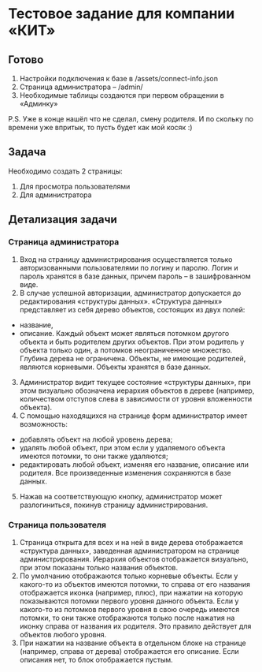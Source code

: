 # Тестовое задание для компании «КИТ»

## Готово

1. Настройки подключения к базе в /assets/connect-info.json
2. Страница администратора – /admin/
3. Необходимые таблицы создаются при первом обращении в «Админку»

P.S. Уже в конце нашёл что не сделал, смену родителя. И по скольку по времени уже впритык,
то пусть будет как мой косяк :)

## Задача

Необходимо создать 2 страницы:

1. Для просмотра пользователями
2. Для администратора

## Детализация задачи

### Страница администратора

1. Вход на страницу администрирования осуществляется только авторизованными
   пользователями по логину и паролю. Логин и пароль хранятся в базе данных,
   причем пароль – в зашифрованном виде.
2. В случае успешной авторизации, администратор допускается до редактирования
   «структуры данных». «Структура данных» представляет из себя дерево объектов,
   состоящих из двух полей:

-   название,
-   описание.
    Каждый объект может являться потомком другого объекта и быть родителем
    других объектов. При этом родитель у объекта только один, а потомков
    неограниченное множество. Глубина дерева не ограничена. Объекты, не имеющие
    родителей, являются корневыми.
    Объекты хранятся в базе данных.

3. Администратор видит текущее состояние «структуры данных», при этом визуально
   обозначена иерархия объектов в дереве (например, количеством отступов слева в
   зависимости от уровня вложенности объекта).
4. С помощью находящихся на странице форм администратор имеет возможность:

-   добавлять объект на любой уровень дерева;
-   удалять любой объект, при этом если у удаляемого объекта имеются потомки, то
    они также удаляются;
-   редактировать любой объект, изменяя его название, описание или родителя.
    Все произведенные изменения сохраняются в базе данных.

5. Нажав на соответствующую кнопку, администратор может разлогиниться, покинув
   страницу администрирования.

### Страница пользователя

1. Страница открыта для всех и на ней в виде дерева отображается «структура
   данных», заведенная администратором на странице администрирования. Иерархия
   объектов отображается визуально, при этом показаны только названия объектов.
2. По умолчанию отображаются только корневые объекты. Если у какого-то из
   объектов имеются потомки, то справа от его названия отображается иконка
   (например, плюс), при нажатии на которую показываются потомки первого уровня
   данного объекта. Если у какого-то из потомков первого уровня в свою очередь
   имеются потомки, то они также отображаются только после нажатия на иконку
   справа от названия их родителя. Это правило действует для объектов любого
   уровня.
3. При нажатии на название объекта в отдельном блоке на странице (например,
   справа от дерева) отображается его описание. Если описания нет, то блок
   отображается пустым.
